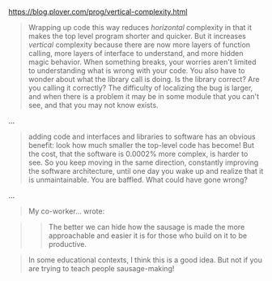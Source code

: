 https://blog.plover.com/prog/vertical-complexity.html

>  Wrapping up code this way reduces _horizontal_ complexity in that it makes the top level program shorter and quicker. But it increases _vertical_ complexity because there are now more layers of function calling, more layers of interface to understand, and more hidden magic behavior. When something breaks, your worries aren't limited to understanding what is wrong with your code. You also have to wonder about what the library call is doing. Is the library correct? Are you calling it correctly? The difficulty of localizing the bug is larger, and when there is a problem it may be in some module that you can't see, and that you may not know exists.

...

> adding code and interfaces and libraries to software has an obvious benefit: look how much smaller the top-level code has become! But the cost, that the software is 0.0002% more complex, is harder to see. So you keep moving in the same direction, constantly improving the software architecture, until one day you wake up and realize that it is unmaintainable. You are baffled. What could have gone wrong?

...

> My co-worker... wrote:

> > The better we can hide how the sausage is made the more approachable and easier it is for those who build on it to be productive.

> In some educational contexts, I think this is a good idea. But not if you are trying to teach people sausage-making!